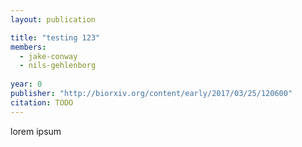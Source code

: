 ```yaml
---
layout: publication

title: "testing 123"
members:
  - jake-conway
  - nils-gehlenborg
  
year: 0
publisher: "http://biorxiv.org/content/early/2017/03/25/120600"
citation: TODO
---
```

lorem ipsum